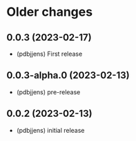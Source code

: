 # Older changes
## 0.0.3 (2023-02-17)

* (pdbjjens) First release

## 0.0.3-alpha.0 (2023-02-13)

* (pdbjjens) pre-release

## 0.0.2 (2023-02-13)

* (pdbjjens) initial release
